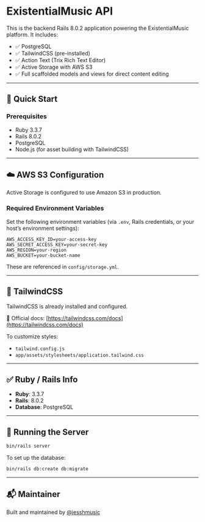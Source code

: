 # ExistentialMusic API

This is the backend Rails 8.0.2 application powering the ExistentialMusic platform. It includes:

- ✅ PostgreSQL  
- ✅ TailwindCSS (pre-installed)  
- ✅ Action Text (Trix Rich Text Editor)  
- ✅ Active Storage with AWS S3  
- ✅ Full scaffolded models and views for direct content editing

---

## 🚀 Quick Start

### Prerequisites

- Ruby 3.3.7  
- Rails 8.0.2  
- PostgreSQL  
- Node.js (for asset building with TailwindCSS)

---

## ☁️ AWS S3 Configuration

Active Storage is configured to use Amazon S3 in production.

### Required Environment Variables

Set the following environment variables (via `.env`, Rails credentials, or your host’s environment settings):

```env
AWS_ACCESS_KEY_ID=your-access-key
AWS_SECRET_ACCESS_KEY=your-secret-key
AWS_REGION=your-region
AWS_BUCKET=your-bucket-name
```

These are referenced in `config/storage.yml`.

---

## 🎨 TailwindCSS

TailwindCSS is already installed and configured.

📘 Official docs: [https://tailwindcss.com/docs](https://tailwindcss.com/docs)

To customize styles:
- `tailwind.config.js`
- `app/assets/stylesheets/application.tailwind.css`

---

## ✅ Ruby / Rails Info

- **Ruby**: 3.3.7
- **Rails**: 8.0.2
- **Database**: PostgreSQL

---

## 🧪 Running the Server

```bash
bin/rails server
```

To set up the database:

```bash
bin/rails db:create db:migrate
```

---

## 📬 Maintainer

Built and maintained by [@jesshmusic](https://github.com/jesshmusic)
